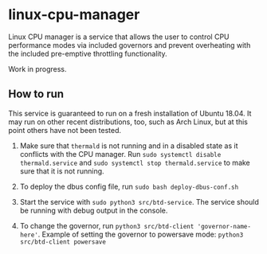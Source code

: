 # linux-cpu-manager
Linux CPU manager is a service that allows the user to control CPU performance modes via included governors and prevent overheating with the included pre-emptive throttling functionality. 

Work in progress.


## How to run
This service is guaranteed to run on a fresh installation of Ubuntu 18.04. It may run on other recent distributions, too, such as Arch Linux, but at this point others have not been tested. 

1. Make sure that `thermald` is not running and in a disabled state as it conflicts with the CPU manager. Run
`sudo systemctl disable thermald.service` 
and
`sudo systemctl stop thermald.service`
to make sure that it is not running.

2. To deploy the dbus config file, run
`sudo bash deploy-dbus-conf.sh`

3. Start the service with 
`sudo python3 src/btd-service`. The service should be running with debug output in the console.

4. To change the governor, run `python3 src/btd-client 'governor-name-here'`. Example of setting the governor to powersave mode:
`python3 src/btd-client powersave`


